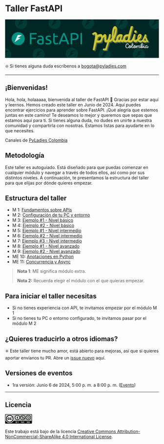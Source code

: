 # **Taller FastAPI**

![Banner.png](./media/Banner.png)

❇️ Si tienes alguna duda escríbenos a [bogota@pyladies.com](mailto:bogota@pyladies.com) 

---

## ¡Bienvenidas!

Hola, hola, holaaaaa, bienvenida al taller de FastAPI 🎉 Gracias por estar aquí y leernos. Hemos creado este taller en Junio de 2024. Aquí puedes encontrar ejercicios para aprender sobre FastAPI. ¡Qué alegría que estemos juntas en este camino! Te deseamos lo mejor y queremos que sepas que estamos aquí para ti. Si tienes alguna duda, no dudes en unirte a nuestra comunidad y compartirla con nosotras. Estamos listas para ayudarte en lo que necesites. 

Canales de [PyLadies Colombia](https://linktr.ee/pyladies_co)


## Metodología

Este taller es autoguiado. Está diseñado para que puedas comenzar en cualquier módulo y navegar a través de todos ellos, así como por sus distintos niveles. A continuación, te presentamos la estructura del taller para que elijas por dónde quieres empezar.

## Estructura del taller

- M 1: [Fundamentos sobre APIs](M%201/guia-modulo1.md)
- M 2: [Configuración de tu PC y entorno](M%202/guia-modulo2.md)
- M 3: [Ejemplo #1 - Nivel básico](M%203/guia-modulo3.md)
- M 4: [Ejemplo #2 - Nivel básico](M%204/guia-modulo4.md)
- M 5: [Ejemplo #1 - Nivel intermedio](M%205/guia-modulo5.md)
- M 6: [Ejemplo #2 - Nivel intermedio](M%206/guia-modulo6.md)
- M 7: [Ejemplo #3 - Nivel intermedio](M%207/guia-modulo7.md)
- M 8: [Ejemplo #1 - Nivel avanzado](M%208/guia-modulo8.md)
- M 9: [Ejemplo #2 - Nivel avanzado](M%209/guia-modulo9.md)
- ME 10: [Anotaciones en Python](M%2010/guia-modulo10.md)
- ME 11: [Concurrencia y Async](M%2011/guia-modulo11.md)

> **Nota 1**: ME significa módulo extra.
> 
> **Nota 2:** Recuerda elegir el módulo con el que quieras empezar.

## **Para iniciar el taller necesitas**

- Si no tienes experiencia con API, te invitamos empezar por el módulo M 1
- Si no tienes tu PC o entorno configurado, te invitamos pasar por el módulo M 2

## ¿Quieres traducirlo a otros idiomas?

✳️ Este taller tiene mucho amor, está abierto para mejoras, así que si quieres aportar envíanos tu PR.  Abre un [issue nuevo](https://github.com/pyladies-colombia/fastapi/issues/new) aquí. 

## Versiones de eventos

- 1ra versión: Junio 6 de 2024, 5:00 p. m. a 8:00 p. m. ([Evento](https://www.instagram.com/p/C7mMc58A_zc/))

---

## **Licencia**

![License.png](./media/License.png)

Este trabajo está bajo de la licencia [Creative Commons Attribution-NonCommercial-ShareAlike 4.0 International License](http://creativecommons.org/licenses/by-nc-sa/4.0/).
